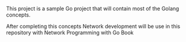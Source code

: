 This project is a sample Go project that will contain most of the Golang concepts.

After completing this concepts Network development will be use in this repository with Network Programming with Go Book
